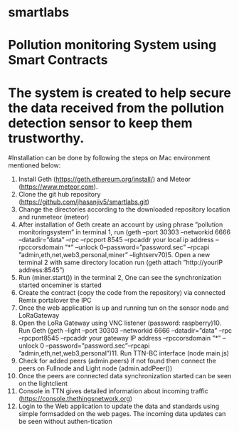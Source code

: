 # smartlabs
# Pollution monitoring System using Smart Contracts
# The system is created to help secure the data received from the pollution detection sensor to keep them trustworthy.
#Installation can be done by following the steps on Mac environment mentioned below:
1.  Install Geth (https://geth.ethereum.org/install/) and Meteor (https://www.meteor.com).
2.  Clone the git hub repository (https://github.com/jhasanjiv5/smartlabs.git)
3.  Change  the  directories  according  to  the  downloaded  repository  location  and  runmeteor (meteor)
4.  After installation of Geth create an account by using phrase ”pollution monitoringsystem” in terminal 1,  run (geth –port 30303 –networkid 6666 –datadir=”data” –rpc  –rpcport  8545  –rpcaddr  your  local  ip  address  –rpccorsdomain  ”*” –unlock  0–password=”password.sec” –rpcapi  ”admin,eth,net,web3,personal,miner” –lightserv70)5.  Open a new terminal 2 with same directory location run (geth attach ”http://yourIP address:8545”)
6.  Run (miner.start()) in the terminal 2, One can see the synchronization started onceminer is started
7.  Create the contract (copy the code from the repository) via connected Remix portalover the IPC
8.  Once  the  web  application  is  up  and  running  tun  on  the  sensor  node  and  LoRaGateway
9.  Open the LoRa Gateway using VNC listener (password:  raspberry)10.  Run Geth (geth –light –port 30303 –networkid 6666 –datadir=”data” –rpc –rpcport8545 –rpcaddr your gateway IP address –rpccorsdomain ”*” –unlock 0 –password=”password.sec”–rpcapi ”admin,eth,net,web3,personal”)11.  Run TTN-BC interface (node main.js)
12.  Check for added peers (admin.peers) if not found then connect the peers on Fullnode and Light node (admin.addPeer())
13.  Once the peers are connected data synchronization started can be seen on the lightclient
14.  Console in TTN gives detailed information about incoming traffic (https://console.thethingsnetwork.org)
15.  Login to the Web application to update the data and standards using simple formsadded on the web pages.  The incoming data updates can be seen without authen-tication
